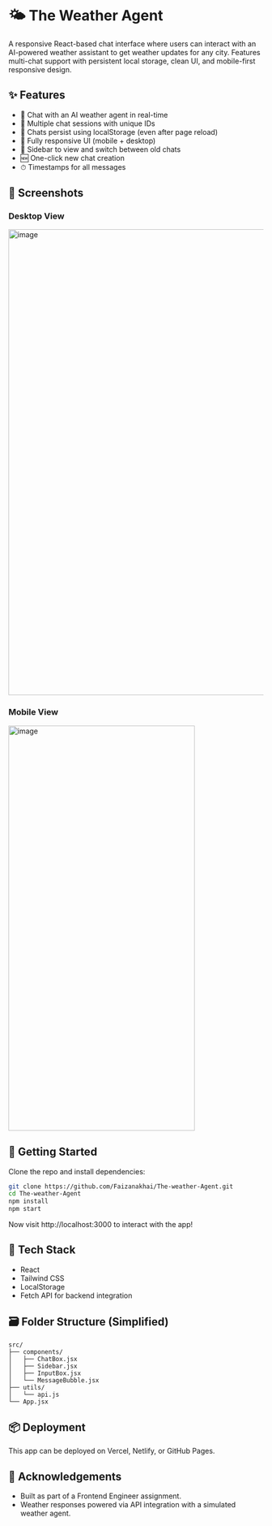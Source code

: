 # 🌤️ The Weather Agent

A responsive React-based chat interface where users can interact with an AI-powered weather assistant to get weather updates for any city. Features multi-chat support with persistent local storage, clean UI, and mobile-first responsive design.

## ✨ Features

- 🧠 Chat with an AI weather agent in real-time
- 💬 Multiple chat sessions with unique IDs
- 💾 Chats persist using localStorage (even after page reload)
- 📱 Fully responsive UI (mobile + desktop)
- 🧭 Sidebar to view and switch between old chats
- 🆕 One-click new chat creation
- ⏱ Timestamps for all messages

## 📸 Screenshots

### Desktop View

<img width="1919" height="918" alt="image" src="https://github.com/user-attachments/assets/3bd01b22-55da-4878-bbf2-a983c8a410fa" width="800"/>

### Mobile View

<img width="368" height="798" alt="image" src="https://github.com/user-attachments/assets/a2e1262f-e9a2-42d0-acdc-dac9f065940f" width="300"/>

## 🚀 Getting Started

Clone the repo and install dependencies:

```bash
git clone https://github.com/Faizanakhai/The-weather-Agent.git
cd The-weather-Agent
npm install
npm start
```

Now visit http://localhost:3000 to interact with the app!

## 🧱 Tech Stack

- React
- Tailwind CSS
- LocalStorage
- Fetch API for backend integration

## 🗃 Folder Structure (Simplified)

```
src/
├── components/
│   ├── ChatBox.jsx
│   ├── Sidebar.jsx
│   ├── InputBox.jsx
│   └── MessageBubble.jsx
├── utils/
│   └── api.js
└── App.jsx
```

## 📦 Deployment

This app can be deployed on Vercel, Netlify, or GitHub Pages.

## 🙌 Acknowledgements

- Built as part of a Frontend Engineer assignment.
- Weather responses powered via API integration with a simulated weather agent.
